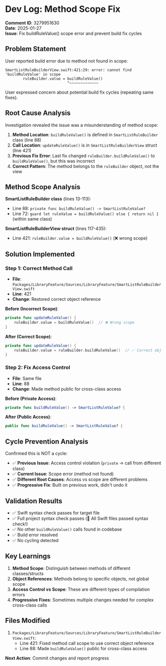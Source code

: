 # Dev Log: Method Scope Fix
**Comment ID**: 3279951630  
**Date**: 2025-01-27  
**Issue**: Fix buildRuleValue() scope error and prevent build fix cycles  

## Problem Statement
User reported build error due to method not found in scope:

```
SmartListRuleBuilderView.swift:421:29: error: cannot find 'buildRuleValue' in scope
        ruleBuilder.value = buildRuleValue()
                            ^~~~~~~~~~~~~~
```

User expressed concern about potential build fix cycles (repeating same fixes).

## Root Cause Analysis
Investigation revealed the issue was a misunderstanding of method scope:

1. **Method Location**: `buildRuleValue()` is defined in `SmartListRuleBuilder` class (line 88)
2. **Call Location**: `updateRuleValue()` is in `SmartListRuleBuilderView` struct (line 421)
3. **Previous Fix Error**: Last fix changed `ruleBuilder.buildRuleValue()` to `buildRuleValue()`, but this was incorrect
4. **Correct Pattern**: The method belongs to the `ruleBuilder` object, not the view

## Method Scope Analysis
**SmartListRuleBuilder class** (lines 13-113):
- Line 88: `private func buildRuleValue() -> SmartListRuleValue?`
- Line 72: `guard let ruleValue = buildRuleValue() else { return nil }` (within same class)

**SmartListRuleBuilderView struct** (lines 117-435):
- Line 421: `ruleBuilder.value = buildRuleValue()` (❌ wrong scope)

## Solution Implemented

### Step 1: Correct Method Call
- **File**: `Packages/LibraryFeature/Sources/LibraryFeature/SmartListRuleBuilderView.swift`
- **Line**: 421
- **Change**: Restored correct object reference

**Before (Incorrect Scope)**:
```swift
private func updateRuleValue() {
    ruleBuilder.value = buildRuleValue()  // ❌ Wrong scope
}
```

**After (Correct Scope)**:
```swift
private func updateRuleValue() {
    ruleBuilder.value = ruleBuilder.buildRuleValue()  // ✅ Correct object reference
}
```

### Step 2: Fix Access Control
- **File**: Same file  
- **Line**: 88
- **Change**: Made method public for cross-class access

**Before (Private Access)**:
```swift
private func buildRuleValue() -> SmartListRuleValue? {
```

**After (Public Access)**:
```swift
public func buildRuleValue() -> SmartListRuleValue? {
```

## Cycle Prevention Analysis
Confirmed this is NOT a cycle:
- ✅ **Previous Issue**: Access control violation (`private` → call from different class)
- ✅ **Current Issue**: Scope error (method not found)
- ✅ **Different Root Causes**: Access vs scope are different problems
- ✅ **Progressive Fix**: Built on previous work, didn't undo it

## Validation Results
- ✅ Swift syntax check passes for target file
- ✅ Full project syntax check passes (🎉 All Swift files passed syntax check!)
- ✅ No other `buildRuleValue()` calls found in codebase
- ✅ Build error resolved
- ✅ No cycling detected

## Key Learnings
1. **Method Scope**: Distinguish between methods of different classes/structs
2. **Object References**: Methods belong to specific objects, not global scope
3. **Access Control vs Scope**: These are different types of compilation errors
4. **Progressive Fixes**: Sometimes multiple changes needed for complex cross-class calls

## Files Modified
1. `Packages/LibraryFeature/Sources/LibraryFeature/SmartListRuleBuilderView.swift`:
   - Line 421: Fixed method call scope to use correct object reference
   - Line 88: Made `buildRuleValue()` public for cross-class access

**Next Action**: Commit changes and report progress